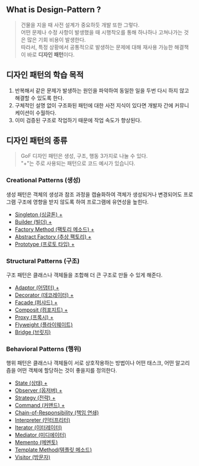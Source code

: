 ## What is Design-Pattern ?
> 건물을 지을 때 사전 설계가 중요하듯 개발 또한 그렇다.<br>
> 어떤 문제나 수정 사항이 발생했을 때 시행착오를 통해 하나하나 고쳐나가는 것은 많은 기회 비용이 발생한다. <br>
> 따라서, 특정 상황에서 공통적으로 발생하는 문제에 대해 재사용 가능한 해결책이 바로 **디자인 패턴**이다.

## 디자인 패턴의 학습 목적
1. 반복해서 같은 문제가 발생하는 원인을 파악하여 동일한 일을 두번 다시 하지 않고 해결할 수 있도록 한다.
2. 구체적인 설명 없이 구조화된 패턴에 대한 사전 지식이 있다면 개발자 간에 커뮤니케이션이 수월하다.
3. 이미 검증된 구조로 작업하기 때문에 작업 속도가 향상된다.

## 디자인 패턴의 종류
> GoF 디자인 패턴은 생성, 구조, 행동 3가지로 나눌 수 있다. <br>
> "+"는 주로 사용되는 패턴으로 코드 예시가 있습니다.
### Creational Patterns (생성)
생성 패턴은 객체의 생성과 참조 과정을 캡슐화하여 객체가 생성되거나 변경되어도 프로그램 구조에 영향을 받지 않도록 하여 프로그램에 유연성을 높힌다.
- [Singleton (싱글톤) +](https://github.com/endlessmomo/CS-Algorithm/tree/main/Design/Creational/Singleton) 
- [Builder (빌더) +](https://github.com/endlessmomo/CS-Algorithm/tree/main/Design/Creational/Builder)
- [Factory Method (팩토리 메소드) +](https://github.com/endlessmomo/CS-Algorithm/tree/main/Design/Creational/FactoryMethod)
- [Abstract Factory (추상 팩토리) +](https://github.com/endlessmomo/CS-Algorithm/tree/main/Design/Creational/AbstractFactory)
- [Prototype (프로토 타입) +](https://github.com/endlessmomo/CS-Algorithm/tree/main/Design/Creational/Prototype)

### Structural Patterns (구조)
구조 패턴은 클래스나 객체들을 조합해 더 큰 구조로 만들 수 있게 해준다.
- [Adaptor (어댑터) +]()
- [Decorator (데코레이터) +]()
- [Facade (퍼샤드) +]()
- [Composit (컴포지트) +]()
- [Proxy (프록시) +]()
- [Flyweight (플라이웨이트)]()
- [Bridge (브릿지)]()

### Behavioral Patterns (행위)
행위 패턴은 클래스나 객체들이 서로 상호작용하는 방법이나 어떤 태스크, 어떤 알고리즘을 어떤 객체에 할당하는 것이 좋을지를 정의한다.
- [State (상태) +]()
- [Observer (옵저버) +]()
- [Strategy (전략) +]()
- [Command (커맨드) +]()
- [Chain-of-Responsibility (책임 연쇄)]()
- [Interpreter (인터프리터)]()
- [Iterator (이터레이터)]()
- [Mediator (미디에이터)]()
- [Memento (메멘토)]()
- [Template Method(템플릿 메소드)]()
- [Visitor (방문자)]()
